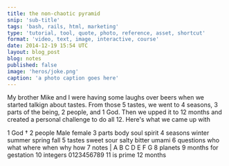 ```yaml
---
title: the non-chaotic pyramid
snip: 'sub-title'
tags: 'bash, rails, html, marketing'
type: 'tutorial, tool, quote, photo, reference, asset, shortcut'
format: 'video, text, image, interactive, course'
date: 2014-12-19 15:54 UTC
layout: blog_post
blog: notes
published: false
image: 'heros/joke.png'
caption: 'a photo caption goes here'
---
```


My brother Mike and I were having some laughs over beers when we started talkign about tastes. From those 5 tastes, we went to 4 seasons, 3 parts of the being, 2 people, and 1 God. Then we upped it to 12 months and created a personal challenge to do all 12. Here's what we came up with

1  God †
2  people Male female
3  parts body soul spirit
4  seasons winter summer spring fall
5  tastes sweet sour salty bitter umami
6  questions who what where when why how
7  notes | A B C D E F G
8  planets
9  months for gestation
10 integers 0123456789
11 is prime
12 months
